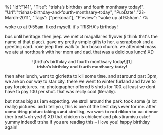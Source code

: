 %{
    "Id":"141",
	"Title": "trisha’s birthday and fourth monthsary today!",
    "Url":"trishas-birthday-and-fourth-monthsary-today",
    "PubDate":"28-March-2011",
	"Tags": ["personal"],
	"Preview": "woke up at 9:55am."
}%

woke up at 9:55am. fixed myself. it's TRISHA's birthday! 

bus until heritage. then jeep. we met at magallanes flyover (i think that's the name of that place). gave my pretty simple gifts to her. a scrapbook and a greeting card. rode jeep then walk to don bosco church. we attended mass. we ate at northpark with her mom and dad. that was a delicious lunch! XD 

<div class="panel panel-default">
  <div class="panel-body">
  	<center>
  		 ![trisha’s birthday and fourth monthsary today!][1]
	</center>  
  </div>
  <div class="panel-footer"><center>trisha’s birthday and fourth monthsary today!</center></div>
</div>


then after lunch, went to glorietta to kill some time. and at around past 3pm, we are on our way to star city. there we went to winter funland and have to pay for pictures. mr. photographer offered 5 shots for 100. at least we dont have to pay 100 per shot. that was really cool (literally). 

but not as big as i am expecting. we stroll around the park. took some (a lot really) pictures. and i tell you, this is one of the best days ever for me. after some tiring picture takings and strolling, we went to red ribbon to eat dinner (her treat!~oh yeah!) XD that chicken is chicken! and plus tiramisu cake! yummy indeed! trisha if you are reading this – i love you! happy birthday again!

[1]: /static/img/fourth-monthsary.jpg
